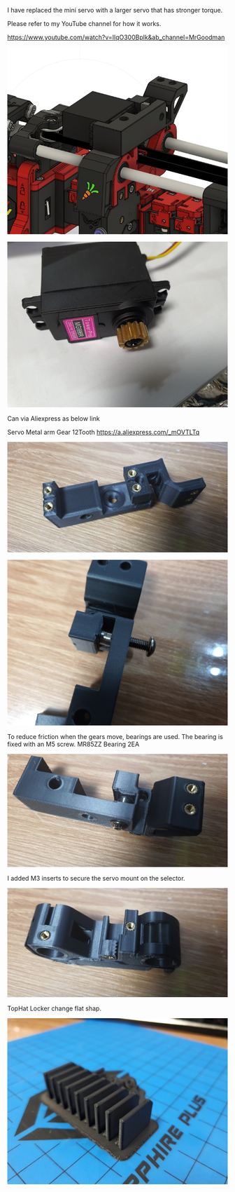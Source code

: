 I have replaced the mini servo with a larger servo that has stronger torque.

Please refer to my YouTube channel for how it works.

https://www.youtube.com/watch?v=IlqO300Bplk&ab_channel=MrGoodman










![Image of VORON ERCF Large Hi torque Servo](https://github.com/pure100kim/VORON_ERCF_Large_Servo_Push_Mod/blob/main/Photos/VORON_Large_HI_torque_servo_mod.jpg)








![Image of ERCF Large Hi torque Servo](https://github.com/pure100kim/VORON_ERCF_Large_Servo_Push_Mod/blob/main/Photos/MG966R_METAL_GEAR.jpg)



Can via Aliexpress as below link

Servo Metal arm Gear 12Tooth
https://a.aliexpress.com/_mOVTLTq




![Image of SERVO Mount](https://github.com/pure100kim/VORON_ERCF_Large_Servo_Push_Mod/blob/main/Photos/MG966R_SERVO_MOUNT.jpg)

![Image of ERCF Gear Moving baering](https://github.com/pure100kim/VORON_ERCF_Large_Servo_Push_Mod/blob/main/Photos/MG996_BEARING.jpg)



To reduce friction when the gears move, bearings are used.
The bearing is fixed with an M5 screw.
MR85ZZ Bearing 2EA



![Image of ERCF Gear Moving baering](https://github.com/pure100kim/VORON_ERCF_Large_Servo_Push_Mod/blob/main/Photos/MG996_BEARING_2.jpg)



I added M3 inserts to secure the servo mount on the selector.

![Image of ERCF Selector](https://github.com/pure100kim/VORON_ERCF_Large_Servo_Push_Mod/blob/main/Photos/SELECTOR.jpg)


TopHat Locker change flat shap.

![Image of ERCF TopHatLocker](https://github.com/pure100kim/VORON_ERCF_Large_Servo_Push_Mod/blob/main/Photos/TopHatLocker_Flat.jpg)




